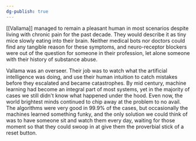 ```yaml
---
dg-publish: true
---
```

[[Vallama]] managed to remain a pleasant human in most scenarios despite
living with chronic pain for the past decade. They would describe it as
tiny mice slowly eating into their brain. Neither medical bots nor
doctors could find any tangible reason for these symptoms, and
neuro-receptor blockers were out of the question for someone in their
profession, let alone someone with their history of substance abuse.

Vallama was an overseer. Their job was to watch what the artificial
intelligence was doing, and use their human intuition to catch mistakes
before they escalated and became catastrophes. By mid century, machine
learning had become an integral part of most systems, yet in the
majority of cases we still didn't know what happened under the hood.
Even now, the world brightest minds continued to chip away at the
problem to no avail. The algorithms were very good in 99.9% of the
cases, but occasionally the machines learned something funky, and the
only solution we could think of was to have someone sit and watch them
every day, waiting for those moment so that they could swoop in at give
them the proverbial stick of a reset button.
